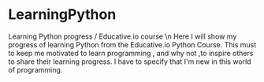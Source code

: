 # LearningPython
Learning Python progress / Educative.io course \n
Here I will show my progress of learning Python from the Educative.io Python Course.
This must to keep me motivated to learn programming , and why not ,to inspire others to share their learning progress.
I have to specify that I'm new in this world of programming.

